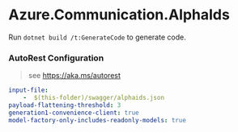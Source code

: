 # Azure.Communication.AlphaIds

Run `dotnet build /t:GenerateCode` to generate code.

### AutoRest Configuration
> see https://aka.ms/autorest
``` yaml
input-file:
    -  $(this-folder)/swagger/alphaids.json
payload-flattening-threshold: 3
generation1-convenience-client: true
model-factory-only-includes-readonly-models: true
```
